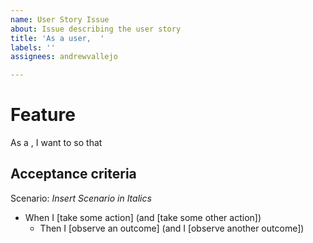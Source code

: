 ```yaml
---
name: User Story Issue
about: Issue describing the user story
title: 'As a user,  '
labels: ''
assignees: andrewvallejo

---
```


# Feature 

As a <type of user>, I want to <execute some goal> so that <some reason>

## Acceptance criteria
Scenario: *Insert Scenario in Italics*
- When I [take some action] (and [take some other action])
    -  Then I [observe an outcome] (and I [observe another outcome])
